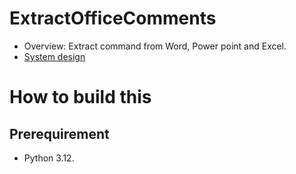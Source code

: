 # ExtractOfficeComments
- Overview: Extract command from Word, Power point and Excel.
- [System design](/Documents/SystemDesign.md)

# How to build this
## Prerequirement
- Python 3.12.

